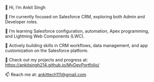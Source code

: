 👋 Hi, I’m Ankit Singh

👀 I’m currently focused on Salesforce CRM, exploring both Admin and Developer roles.

🌱 I’m learning Salesforce configuration, automation, Apex programming, and Lightning Web Components (LWC).

💼 Actively building skills in CRM workflows, data management, and app customization on the Salesforce platform.

📂 Check out my projects and progress at: https://ankitsingh214.github.io/MyDevPortfolio/

📫 Reach me at: ankittech111@gmail.com

<!---  
Ankitsingh214/Ankitsingh214 is a ✨ special ✨ repository because its `README.md` (this file) appears on your GitHub profile.
You can click the Preview link to take a look at your changes.
--->
